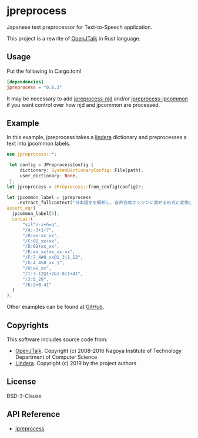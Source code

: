 # jpreprocess

Japanese text preprocessor for Text-to-Speech application.

This project is a rewrite of [OpenJTalk](http://open-jtalk.sourceforge.net/) in Rust language.

## Usage

Put the following in Cargo.toml

```toml
[dependencies]
jpreprocess = "0.6.3"
```

It may be necessary to add
[jpreprocess-njd](https://crates.io/crates/jpreprocess-njd/) and/or
[jpreprocess-jpcommon](https://crates.io/crates/jpreprocess-jpcommon/)
if you want control over how njd and jpcommon are processed.

## Example

In this example, jpreprocess takes a [lindera](https://crates.io/crates/lindera-tokenizer/) dictionary and
preprocesses a text into jpcommon labels.

```rs
use jpreprocess::*;

 let config = JPreprocessConfig {
     dictionary: SystemDictionaryConfig::File(path),
     user_dictionary: None,
 };
let jpreprocess = JPreprocess::from_config(config)?;

let jpcommon_label = jpreprocess
    .extract_fullcontext("日本語文を解析し、音声合成エンジンに渡せる形式に変換します．")?;
assert_eq!(
  jpcommon_label[2],
  concat!(
      "sil^n-i+h=o",
      "/A:-3+1+7",
      "/B:xx-xx_xx",
      "/C:02_xx+xx",
      "/D:02+xx_xx",
      "/E:xx_xx!xx_xx-xx",
      "/F:7_4#0_xx@1_3|1_12",
      "/G:4_4%0_xx_1",
      "/H:xx_xx",
      "/I:3-12@1+2&1-8|1+41",
      "/J:5_29",
      "/K:2+8-41"
  )
);
```

Other examples can be found at [GitHub](https://github.com/jpreprocess/jpreprocess/tree/main/examples).

## Copyrights

This software includes source code from:

- [OpenJTalk](http://open-jtalk.sourceforge.net/).
  Copyright (c) 2008-2016  Nagoya Institute of Technology Department of Computer Science
- [Lindera](https://github.com/lindera-morphology/lindera).
  Copyright (c) 2019 by the project authors

## License

BSD-3-Clause

## API Reference

- [jpreprocess](https://docs.rs/jpreprocess)
